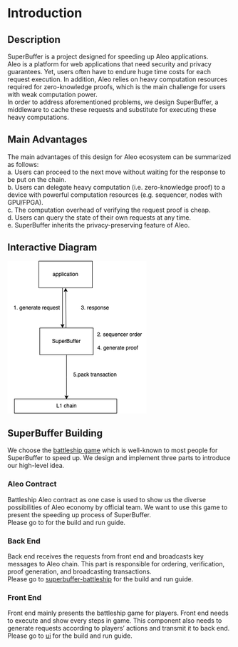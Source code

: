 # Introduction

## Description 
  SuperBuffer is a project designed for speeding up Aleo applications.      
  Aleo is a platform for web applications that need security and privacy guarantees.
Yet, users often have to endure huge time costs for each request execution. In addition, Aleo relies on heavy computation resources required for zero-knowledge proofs, which is the main challenge for users with weak computation power.       
  In order to address aforementioned problems, we design SuperBuffer, a middleware to cache these requests and substitute for executing these heavy computations.
 ## Main Advantages
  The main advantages of this design for Aleo ecosystem can be summarized as follows:      
a. Users can proceed to the next move without waiting for the response to be put on the chain.      
b. Users can delegate heavy computation (i.e. zero-knowledge proof) to a device with powerful computation resources (e.g. sequencer, nodes with GPU/FPGA).     
c. The computation overhead of verifying the request proof is cheap.    
d. Users can query the state of their own requests at any time.     
e. SuperBuffer inherits the privacy-preserving feature of Aleo.
 ## Interactive Diagram
![image](https://github.com/superbuffers/introduction/blob/main/diagram/fundament.png)
 ## SuperBuffer Building
  We choose the [battleship game](https://en.wikipedia.org/wiki/Battleship_(game)) which is well-known to most people for SuperBuffer to speed up. We design and implement three parts to introduce our
high-level idea.
 ### Aleo Contract
  Battleship Aleo contract as one case is used to show us the diverse possibilities of Aleo economy by official team. We want to use this game to present the speeding up process of SuperBuffer.   
  Please go to  for the build and run guide.
 ### Back End
  Back end receives the requests from front end and broadcasts key messages to Aleo chain. This part is responsible for ordering, verification, proof generation, and broadcasting transactions.    
  Please go to [superbuffer-battleship](https://github.com/superbuffers/superbuffer-battleship) for the build and run guide.    
 ### Front End
  Front end mainly presents the battleship game for players. Front end needs to execute and show every steps in game. This component also needs to generate requests according to players’ actions and transmit it to back end.      
  Please go to [ui](https://github.com/superbuffers/ui) for the build and run guide.    
